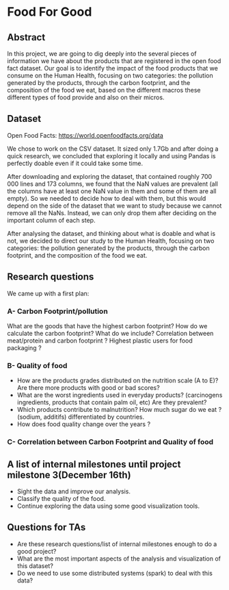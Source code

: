 # Food For Good
## Abstract
In this project, we are going to dig deeply into the several pieces of information we have about the products that are registered in the open food fact dataset. Our goal is to identify the impact of the food products that we consume on the Human Health, focusing on two categories: the pollution generated by the products, through the carbon footprint, and the  composition of the food we eat, based on the different macros these different types of food provide and also on their micros.


## Dataset

Open Food Facts: https://world.openfoodfacts.org/data

We chose to work on the CSV dataset. It sized only 1.7Gb and after doing a quick research, we concluded that exploring it locally and using Pandas is perfectly doable even if it could take some time.

After downloading and exploring the dataset, that contained roughly 700 000 lines and 173 columns, we found that the NaN values are prevalent (all the columns have at least one NaN value in them and some of them are all empty). So we needed to decide how to deal with them, but this would depend on the side of the dataset that we want to study because we cannot remove all the NaNs. Instead, we can only drop them after deciding on the important column of each step.

After analysing the dataset, and thinking about what is doable and what is not, we decided to direct our study to the Human Health, focusing on two categories: the pollution generated by the products, through the carbon footprint, and the  composition of the food we eat. 

## Research questions
We came up with a first plan:
### A- Carbon Footprint/pollution
What are the goods that have the highest carbon footprint? How do we calculate the carbon footprint? What do we include? 
Correlation between meat/protein and carbon footprint ?
Highest plastic users for food packaging ?

### B-  Quality of food 
- How are the products grades distributed on the nutrition scale (A to E)? Are there more products with good or bad scores?
- What are the worst ingredients used in everyday products? (carcinogens ingredients, products that contain palm oil, etc) Are they prevalent?
- Which products contribute to malnutrition? How much sugar do we eat ? (sodium, additifs) differentiated by countries.
- How does food quality change over the years ?

### C- Correlation between Carbon Footprint and Quality of food

## A list of internal milestones until project milestone 3(December 16th)

- Sight the data and improve our analysis.
- Classify the quality of the food.
- Continue exploring the data using some good visualization tools.


## Questions for TAs

- Are these research questions/list of internal milestones enough to do a good project?
- What are the most important aspects of the analysis and visualization of this dataset?
- Do we need to use some distributed systems (spark) to deal with this data?





